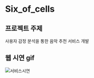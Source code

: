 # Six_of_cells

## 프로젝트 주제
사용자 감정 분석을 통한 음악 추천 서비스 개발
<br>

## 웹 시연 gif
![서비스시연](https://user-images.githubusercontent.com/49083528/171119984-838423f7-8f67-410a-90e4-52daec915c83.gif)
